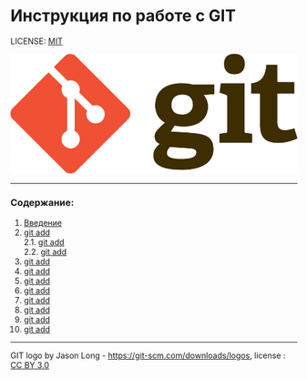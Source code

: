 # Инструкция по работе с GIT

LICENSE: [MIT](./license.md)

![git-logo](./Git-Logo-2Color.png)

---

### Содержание:
1. [Введение](./startworking.md)
2. [git add](./add.md)    
     2.1. [git add](./add.md)    
     2.2. [git add](./add.md)
4. [git add](./add.md)
5. [git add](./add.md)
6. [git add](./add.md)
7. [git add](./add.md)
8. [git add](./add.md)
9. [git add](./add.md)
10. [git add](./add.md)
11. [git add](./add.md)
---

GIT logo by Jason Long - https://git-scm.com/downloads/logos,
license : [CC BY 3.0](https://creativecommons.org/licenses/by/3.0/)